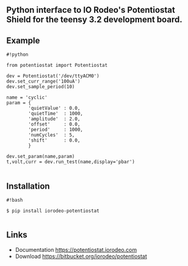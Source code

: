 Python interface to IO Rodeo's Potentiostat Shield for the teensy 3.2 development board.
-----------------------------------------------------------------------------------------

Example
--------

```
#!python

from potentiostat import Potentiostat

dev = Potentiostat('/dev/ttyACM0')
dev.set_curr_range('100uA')
dev.set_sample_period(10)

name = 'cyclic'
param = {
        'quietValue' : 0.0,
        'quietTime'  : 1000,
        'amplitude'  : 2.0,
        'offset'     : 0.0,
        'period'     : 1000,
        'numCycles'  : 5,
        'shift'      : 0.0,
        }

dev.set_param(name,param)
t,volt,curr = dev.run_test(name,display='pbar')


```


Installation
------------

```
#!bash

$ pip install iorodeo-potentiostat


```


Links
-----

* Documentation https://potentiostat.iorodeo.com
* Download https://bitbucket.org/iorodeo/potentiostat


